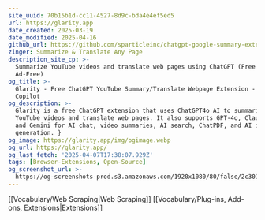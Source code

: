 ```yaml
---
site_uuid: 70b15b1d-cc11-4527-8d9c-bda4e4ef5ed5
url: https://glarity.app
date_created: 2025-03-19
date_modified: 2025-04-16
github_url: https://github.com/sparticleinc/chatgpt-google-summary-extension
zinger: Summarize & Translate Any Page
description_site_cp: >-
  Summarize YouTube videos and translate web pages using ChatGPT (Free and
  Ad-Free)
og_title: >-
  Glarity - Free ChatGPT YouTube Summary/Translate Webpage Extension - Your AI
  Copilot
og_description: >-
  Glarity is a free ChatGPT extension that uses ChatGPT4o AI to summarize
  YouTube videos and translate web pages. It also supports GPT-4o, Claude 3.5,
  and Gemini for AI chat, video summaries, AI search, ChatPDF, and AI image
  generation. }
og_image: https://glarity.app/img/ogimage.webp
og_url: https://glarity.app/
og_last_fetch: '2025-04-07T17:38:07.929Z'
tags: [Browser-Extensions, Open-Source]
og_screenshot_url: >-
  https://og-screenshots-prod.s3.amazonaws.com/1920x1080/80/false/2c301899595f41c943cd51fa642c60dba27b565cbd55ebb957ecdda83779f98a.jpeg
---
```





































[[Vocabulary/Web Scraping|Web Scraping]]
[[Vocabulary/Plug-ins,  Add-ons,  Extensions|Extensions]]
